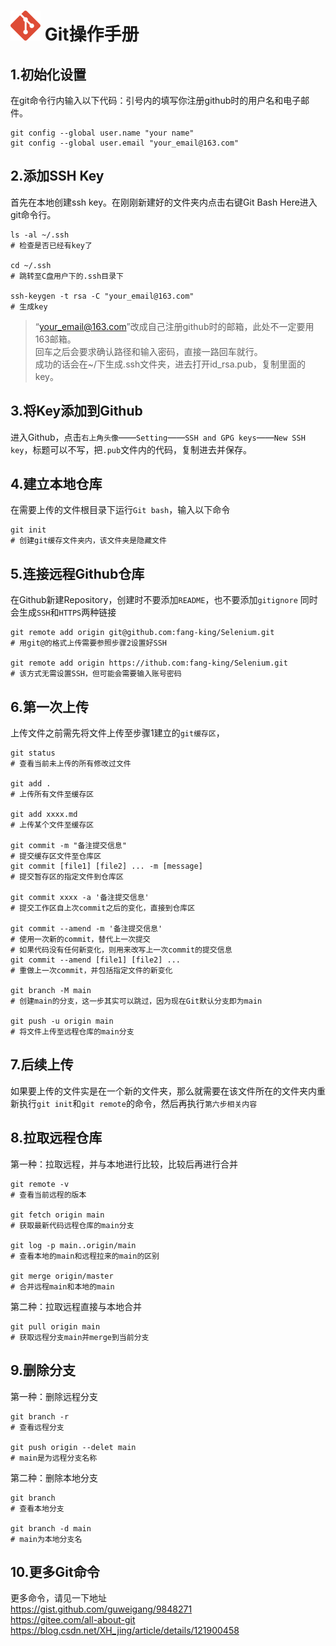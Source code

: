 # ![git logo](./svg/git.svg ':size=60') Git操作手册

## 1.初始化设置
在git命令行内输入以下代码：引号内的填写你注册github时的用户名和电子邮件。
```shell
git config --global user.name "your name"
git config --global user.email "your_email@163.com"
```

## 2.添加SSH Key
首先在本地创建ssh key。在刚刚新建好的文件夹内点击右键Git Bash Here进入git命令行。
```shell
ls -al ~/.ssh 
# 检查是否已经有key了

cd ~/.ssh
# 跳转至C盘用户下的.ssh目录下

ssh-keygen -t rsa -C "your_email@163.com"
# 生成key
```
>“your_email@163.com”改成自己注册github时的邮箱，此处不一定要用163邮箱。  
>回车之后会要求确认路径和输入密码，直接一路回车就行。  
>成功的话会在~/下生成.ssh文件夹，进去打开id_rsa.pub，复制里面的key。

## 3.将Key添加到Github
进入Github，点击`右上角头像`——`Setting`——`SSH and GPG keys`——`New SSH key`，标题可以不写，把`.pub`文件内的代码，复制进去并保存。

## 4.建立本地仓库
在需要上传的文件根目录下运行`Git bash`，输入以下命令
```shell
git init
# 创建git缓存文件夹内，该文件夹是隐藏文件
```

## 5.连接远程Github仓库
在Github新建Repository，创建时不要添加`README`，也不要添加`gitignore` 
同时会生成`SSH`和`HTTPS`两种链接
```shell
git remote add origin git@github.com:fang-king/Selenium.git
# 用git@的格式上传需要参照步骤2设置好SSH

git remote add origin https://ithub.com:fang-king/Selenium.git
# 该方式无需设置SSH，但可能会需要输入账号密码
```

## 6.第一次上传
上传文件之前需先将文件上传至步骤1建立的`git缓存区`，
```shell
git status
# 查看当前未上传的所有修改过文件

git add .
# 上传所有文件至缓存区

git add xxxx.md
# 上传某个文件至缓存区

git commit -m "备注提交信息"
# 提交缓存区文件至仓库区
git commit [file1] [file2] ... -m [message]
# 提交暂存区的指定文件到仓库区

git commit xxxx -a '备注提交信息'                                      
# 提交工作区自上次commit之后的变化，直接到仓库区

git commit --amend -m '备注提交信息'                               
# 使用一次新的commit，替代上一次提交
# 如果代码没有任何新变化，则用来改写上一次commit的提交信息
git commit --amend [file1] [file2] ...
# 重做上一次commit，并包括指定文件的新变化

git branch -M main
# 创建main的分支，这一步其实可以跳过，因为现在Git默认分支即为main

git push -u origin main
# 将文件上传至远程仓库的main分支
```

## 7.后续上传
如果要上传的文件实是在一个新的文件夹，那么就需要在该文件所在的文件夹内重新执行`git init`和`git remote`的命令，然后再执行`第六步相关内容`

## 8.拉取远程仓库
第一种：拉取远程，并与本地进行比较，比较后再进行合并
```shell
git remote -v
# 查看当前远程的版本

git fetch origin main
# 获取最新代码远程仓库的main分支

git log -p main..origin/main
# 查看本地的main和远程拉来的main的区别

git merge origin/master
# 合并远程main和本地的main
```

第二种：拉取远程直接与本地合并
```shell
git pull origin main
# 获取远程分支main并merge到当前分支
```

## 9.删除分支
第一种：删除远程分支
```shell
git branch -r
# 查看远程分支

git push origin --delet main
# main是为远程分支名称
```

第二种：删除本地分支
```shell
git branch
# 查看本地分支

git branch -d main
# main为本地分支名
```

## 10.更多Git命令
更多命令，请见一下地址  
https://gist.github.com/guweigang/9848271  
https://gitee.com/all-about-git  
https://blog.csdn.net/XH_jing/article/details/121900458
